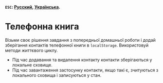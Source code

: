 **`ESC`: [Русский](README.md), [Українська](README.ua.md).**

# Телефонна книга

Візьми своє рішення завдання з попередньої домашньої роботи і додай зберігання контактів телефонної книги в `localStorage`. Використовуй методи життєвого циклу.

- Під час додавання та видалення контакту контакти зберігаються у локальне сховище.
- Під час завантаження застосунку контакти, якщо такі є, зчитуються з локального сховища і записуються у стан.

